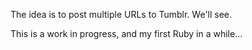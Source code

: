 The idea is to post multiple URLs to Tumblr. We'll see.

This is a work in progress, and my first Ruby in a while...